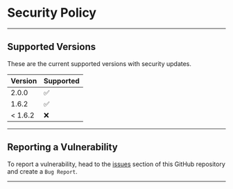 # Security Policy

---

## Supported Versions

These are the current supported versions with security updates.

| Version | Supported          |
| ------- | ------------------ |
| 2.0.0   | :white_check_mark: |
| 1.6.2   | :white_check_mark: |
| < 1.6.2   | :x:                |

---

## Reporting a Vulnerability

To report a vulnerability, head to the [issues](https://github.com/FixedTemplateProject/create-better-vite/issues) section of this GitHub repository and create a `Bug Report`.

---

